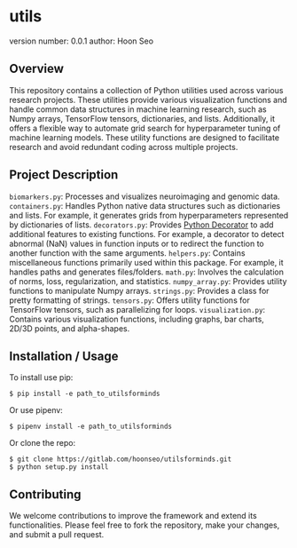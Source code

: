 utils
===============================

version number: 0.0.1
author: Hoon Seo

Overview
--------

This repository contains a collection of Python utilities used across various research projects. These utilities provide various visualization functions and handle common data structures in machine learning research, such as Numpy arrays, TensorFlow tensors, dictionaries, and lists. Additionally, it offers a flexible way to automate grid search for hyperparameter tuning of machine learning models. These utility functions are designed to facilitate research and avoid redundant coding across multiple projects.

Project Description
-------------------
`biomarkers.py`: Processes and visualizes neuroimaging and genomic data.
`containers.py`: Handles Python native data structures such as dictionaries and lists. For example, it generates grids from hyperparameters represented by dictionaries of lists.
`decorators.py`: Provides [Python Decorator](https://peps.python.org/pep-0318/) to add additional features to existing functions. For example, a decorator to detect abnormal (NaN) values in function inputs or to redirect the function to another function with the same arguments.
`helpers.py`: Contains miscellaneous functions primarily used within this package. For example, it handles paths and generates files/folders.
`math.py`: Involves the calculation of norms, loss, regularization, and statistics.
`numpy_array.py`: Provides utility functions to manipulate Numpy arrays.
`strings.py`: Provides a class for pretty formatting of strings.
`tensors.py`: Offers utility functions for TensorFlow tensors, such as parallelizing for loops.
`visualization.py`: Contains various visualization functions, including graphs, bar charts, 2D/3D points, and alpha-shapes.

Installation / Usage
--------------------

To install use pip:

    $ pip install -e path_to_utilsforminds

Or use pipenv:

    $ pipenv install -e path_to_utilsforminds

Or clone the repo:

    $ git clone https://gitlab.com/hoonseo/utilsforminds.git
    $ python setup.py install
    
Contributing
------------

We welcome contributions to improve the framework and extend its functionalities. Please feel free to fork the repository, make your changes, and submit a pull request.

